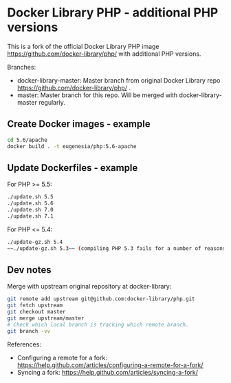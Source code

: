 # Docker Library PHP - additional PHP versions

This is a fork of the official Docker Library PHP image https://github.com/docker-library/php/ with additional PHP versions.

Branches:
* docker-library-master: Master branch from original Docker Library repo https://github.com/docker-library/php/ .
* master: Master branch for this repo. Will be merged with docker-library-master regularly.

## Create Docker images - example

```bash
cd 5.6/apache
docker build . -t eugenesia/php:5.6-apache
```

## Update Dockerfiles - example

For PHP >= 5.5:
```bash
./update.sh 5.5
./update.sh 5.6
./update.sh 7.0
./update.sh 7.1
```

For PHP <= 5.4:
```bash
./update-gz.sh 5.4
~~./update-gz.sh 5.3~~ (compiling PHP 5.3 fails for a number of reasons)
```

## Dev notes

Merge with upstream original repository at docker-library:

```bash
git remote add upstream git@github.com:docker-library/php.git
git fetch upstream
git checkout master
git merge upstream/master
# Check which local branch is tracking which remote branch.
git branch -vv
```

References:
* Configuring a remote for a fork: https://help.github.com/articles/configuring-a-remote-for-a-fork/
* Syncing a fork: https://help.github.com/articles/syncing-a-fork/

